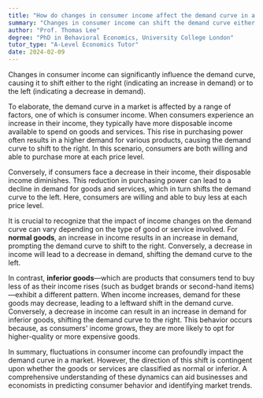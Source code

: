 ```yaml
---
title: "How do changes in consumer income affect the demand curve in a market?"
summary: "Changes in consumer income can shift the demand curve either to the right (increase in demand) or to the left (decrease in demand)."
author: "Prof. Thomas Lee"
degree: "PhD in Behavioral Economics, University College London"
tutor_type: "A-Level Economics Tutor"
date: 2024-02-09
---
```


Changes in consumer income can significantly influence the demand curve, causing it to shift either to the right (indicating an increase in demand) or to the left (indicating a decrease in demand).

To elaborate, the demand curve in a market is affected by a range of factors, one of which is consumer income. When consumers experience an increase in their income, they typically have more disposable income available to spend on goods and services. This rise in purchasing power often results in a higher demand for various products, causing the demand curve to shift to the right. In this scenario, consumers are both willing and able to purchase more at each price level.

Conversely, if consumers face a decrease in their income, their disposable income diminishes. This reduction in purchasing power can lead to a decline in demand for goods and services, which in turn shifts the demand curve to the left. Here, consumers are willing and able to buy less at each price level.

It is crucial to recognize that the impact of income changes on the demand curve can vary depending on the type of good or service involved. For **normal goods**, an increase in income results in an increase in demand, prompting the demand curve to shift to the right. Conversely, a decrease in income will lead to a decrease in demand, shifting the demand curve to the left.

In contrast, **inferior goods**—which are products that consumers tend to buy less of as their income rises (such as budget brands or second-hand items)—exhibit a different pattern. When income increases, demand for these goods may decrease, leading to a leftward shift in the demand curve. Conversely, a decrease in income can result in an increase in demand for inferior goods, shifting the demand curve to the right. This behavior occurs because, as consumers' income grows, they are more likely to opt for higher-quality or more expensive goods.

In summary, fluctuations in consumer income can profoundly impact the demand curve in a market. However, the direction of this shift is contingent upon whether the goods or services are classified as normal or inferior. A comprehensive understanding of these dynamics can aid businesses and economists in predicting consumer behavior and identifying market trends.
    